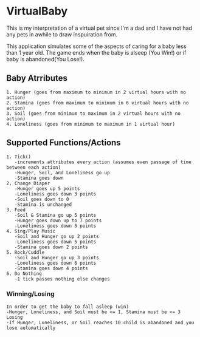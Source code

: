 # VirtualBaby

This is my interpretation of a virtual pet since I'm a dad and I have not had any pets in awhile to draw inspuiration from.

This application simulates some of the aspects of caring for a baby less than 1 year old. The game ends when the baby is alseep (You Win!) or if baby is abandoned(You Lose!).

## Baby Atrributes
	1. Hunger (goes from maximum to minimum in 2 virtual hours with no action)
	2. Stamina (goes from maximum to minimum in 6 virtual hours with no action)
	3. Soil (goes from minimum to maximum in 2 virtual hours with no action)
	4. Loneliness (goes from minimum to maximum in 1 virtual hour)
	

## Supported Functions/Actions
	1. Tick() 
	   -increments attributes every action (assumes even passage of time between each action)
	   -Hunger, Soil, and Loneliness go up
	   -Stamina goes down
	2. Change Diaper 
	   -Hunger goes up 5 points
	   -Loneliness goes down 3 points
	   -Soil goes down to 0
	   -Stamina is unchanged
	3. Feed
	   -Soil & Stamina go up 5 points
	   -Hunger goes down up to 7 points 
	   -Loneliness goes down 5 points
	4. Sing/Play Music
	   -Soil and Hunger go up 2 points
	   -Loneliness goes down 5 points
	   -Stamina goes down 2 points
	5. Rock/Cuddle
	   -Soil and Hunger go up 3 points
	   -Loneliness goes down 6 points
	   -Stamina goes down 4 points
	6. Do Nothing
	   -1 tick passes nothing else changes

### Winning/Losing
	In order to get the baby to fall asleep (win)
	-Hunger, Loneliness, and Soil must be <= 1, Stamina must be <= 3
	Losing
	-If Hunger, Loneliness, or Soil reaches 10 child is abandoned and you lose automatically

	
